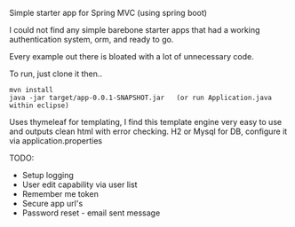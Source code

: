 Simple starter app for Spring MVC (using spring boot)

I could not find any simple barebone starter apps that had a working authentication system, orm, and ready to go. 

Every example out there is bloated with a lot of unnecessary code.

To run, just clone it then..

    mvn install
    java -jar target/app-0.0.1-SNAPSHOT.jar   (or run Application.java within eclipse)



Uses thymeleaf for templating, I find this template engine very easy to use and outputs clean html with error checking.
H2 or Mysql for DB, configure it via application.properties


TODO:

* Setup logging
* User edit capability via user list
* Remember me token
* Secure app url's
* Password reset - email sent message